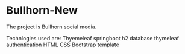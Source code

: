 # Bullhorn-New
The project is Bullhorn social media.

Technlogies used are: 
Thyemeleaf
springboot
h2 database
thymeleaf authentication
HTML
CSS
Bootstrap template 
